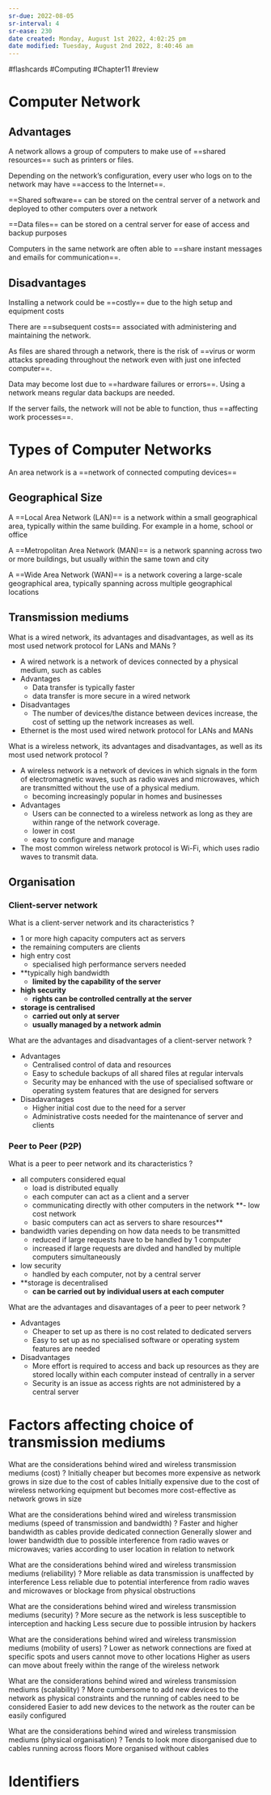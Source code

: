 ```yaml
---
sr-due: 2022-08-05
sr-interval: 4
sr-ease: 230
date created: Monday, August 1st 2022, 4:02:25 pm
date modified: Tuesday, August 2nd 2022, 8:40:46 am
---
```


#flashcards #Computing #Chapter11 #review

# Computer Network

## Advantages

A network allows a group of computers to make use of ==shared resources== such as printers or files.
<!--SR:!2022-08-04,3,258-->

Depending on the network’s configuration, every user who logs on to the network may have ==access to the Internet==.
<!--SR:!2022-08-04,3,258-->

==Shared software== can be stored on the central server of a network and deployed to other computers over a network
<!--SR:!2022-08-02,1,218-->

==Data files== can be stored on a central server for ease of access and backup purposes
<!--SR:!2022-08-04,3,258-->

Computers in the same network are often able to ==share instant messages and emails for communication==.
<!--SR:!2022-08-02,1,218-->

## Disadvantages

Installing a network could be ==costly== due to the high setup and equipment costs
<!--SR:!2022-08-04,3,258-->

There are ==subsequent costs== associated with administering and maintaining the network.
<!--SR:!2022-08-03,2,238-->

As files are shared through a network, there is the risk of ==virus or worm attacks spreading throughout the network even with just one infected computer==.
<!--SR:!2022-08-02,1,210-->

Data may become lost due to ==hardware failures or errors==. Using a network means regular data backups are needed.
<!--SR:!2022-08-02,1,218-->

If the server fails, the network will not be able to function, thus ==affecting work processes==.
<!--SR:!2022-08-03,2,238-->

# Types of Computer Networks

An area network is a ==network of connected computing devices==
<!--SR:!2022-08-02,1,218-->

## Geographical Size

A ==Local Area Network (LAN)== is a network within a small geographical area, typically within the same building. For example in a home, school or office
<!--SR:!2022-08-04,3,258-->

A ==Metropolitan Area Network (MAN)== is a network spanning across two or more buildings, but usually within the same town and city
<!--SR:!2022-08-04,3,258-->

A ==Wide Area Network (WAN)== is a network covering a large-scale geographical area, typically spanning across multiple geographical locations
<!--SR:!2022-08-04,3,258-->

## Transmission mediums

What is a wired network, its advantages and disadvantages, as well as its most used network protocol for LANs and MANs
?
- A wired network is a network of devices connected by a physical medium, such as cables
- Advantages
	- Data transfer is typically faster
	- data transfer is more secure in a wired network
- Disadvantages
	- The number of devices/the distance between devices increase, the cost of setting up the network increases as well.
- Ethernet is the most used wired network protocol for LANs and MANs
<!--SR:!2022-08-03,2,238-->

What is a wireless network, its advantages and disadvantages, as well as its most used network protocol
?
- A wireless network is a network of devices in which signals in the form of electromagnetic waves, such as radio waves and microwaves, which are transmitted without the use of a physical medium. 
	- becoming increasingly popular in homes and businesses
- Advantages
	- Users can be connected to a wireless network as long as they are within range of the network coverage.
	- lower in cost
	- easy to configure and manage
- The most common wireless network protocol is Wi-Fi, which uses radio waves to transmit data.

## Organisation

### Client-server network

What is a client-server network and its characteristics
?
- 1 or more high capacity computers act as servers
- the remaining computers are clients
- high entry cost
	- specialised high performance servers needed
- **typically high bandwidth
	- **limited by the capability of the server**
- **high security**
	- **rights can be controlled centrally at the server**
- **storage is centralised**
	- **carried out only at server**
	- **usually managed by a network admin**


What are the advantages and disadvantages of a client-server network
?
- Advantages
	- Centralised control of data and resources
	- Easy to schedule backups of all shared files at regular intervals
	- Security may be enhanced with the use of specialised software or operating system features that are designed for servers
- Disadavantages
	- Higher initial cost due to the need for a server
	- Administrative costs needed for the maintenance of server and clients

### Peer to Peer (P2P)

What is a peer to peer network and its characteristics
?
- all computers considered equal
	- load is distributed equally
	- each computer can act as a client and a server
	- communicating directly with other computers in the network
**- low cost network
	- basic computers can act as servers to share resources**
- bandwidth varies depending on how data needs to be transmitted
	- reduced if large requests have to be handled by 1 computer
	- increased if large requests are divded and handled by multiple computers simultaneously
- low security
	- handled by each computer, not by a central server
- **storage is decentralised 
	- **can be carried out by individual users at each computer**

What are the advantages and disavantages of a peer to peer network
?
- Advantages
	- Cheaper to set up as there is no cost related to dedicated servers
	- Easy to set up as no specialised software or operating system features are needed
- Disadvantages
	- More effort is required to access and back up resources as they are stored locally within each computer instead of centrally in a server
	- Security is an issue as access rights are not administered by a central server

# Factors affecting choice of transmission mediums

What are the considerations behind wired and wireless transmission mediums (cost)
?
Initially cheaper but becomes more expensive as network grows in size due to the cost of cables
Initially expensive due to the cost of wireless networking equipment but becomes more cost-effective as network grows in size

What are the considerations behind wired and wireless transmission mediums (speed of transmission and bandwidth)
?
Faster and higher bandwidth as cables provide dedicated connection
Generally slower and lower bandwidth due to possible interference from radio waves or microwaves; varies according to user location in relation to network

What are the considerations behind wired and wireless transmission mediums (reliability)
?
More reliable as data transmission is unaffected by interference
Less reliable due to potential interference from radio waves and microwaves or blockage from physical obstructions

What are the considerations behind wired and wireless transmission mediums (security)
?
More secure as the network is less susceptible to interception and hacking
Less secure due to possible intrusion by hackers

What are the considerations behind wired and wireless transmission mediums (mobility of users)
?
Lower as network connections are fixed at specific spots and users cannot move to other locations
Higher as users can move about freely within the range of the wireless network                                                                             


What are the considerations behind wired and wireless transmission mediums (scalability)
?
More cumbersome to add new devices to the network as physical constraints and the running of cables need to be considered
Easier to add new devices to the network as the router can be easily configured        

What are the considerations behind wired and wireless transmission mediums (physical organisation)
?
Tends to look more disorganised due to cables running across floors
More organised without cables

# Identifiers